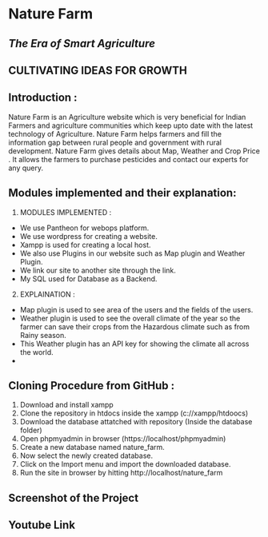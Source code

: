 # Nature Farm 
## _The Era of Smart Agriculture_
## CULTIVATING IDEAS FOR GROWTH  

## Introduction :
Nature Farm is an Agriculture website which is very beneficial for Indian Farmers and agriculture communities which keep upto date with the latest technology of Agriculture. Nature Farm helps farmers and fill the  information gap between rural people and government with rural development.
Nature Farm gives details about Map, Weather and Crop Price . It allows the farmers to purchase pesticides and contact our experts for any query.

## Modules implemented and their explanation:
1. MODULES IMPLEMENTED :
- We use Pantheon for webops platform.
- We use wordpress for creating a website.
- Xampp is used for creating a local host.
- We also use Plugins in our website such as Map plugin and Weather Plugin.
- We link our site to another site through the link. 
- My SQL used for Database as a Backend.
 2. EXPLAINATION :
 - Map plugin is used to see area of the users and the fields of the users. 
 - Weather plugin is used to see the overall climate of the year so the farmer can save their crops from the Hazardous climate such as from  Rainy season.
 - This Weather plugin has an API key for showing the climate all across the world.
 - 
 



## Cloning Procedure from GitHub :

1. Download and install xampp
2. Clone the repository in htdocs inside the xampp (c://xampp/htdoocs)
3. Download the database attatched with repository (Inside the database folder)
4. Open phpmyadmin in browser (https://localhost/phpmyadmin)
5. Create a new database named nature_farm.
6. Now select the newly created database.
7. Click on the Import menu and import the downloaded database.
8. Run the site in browser by hitting http://localhost/nature_farm


## Screenshot of the Project 



## Youtube Link 

